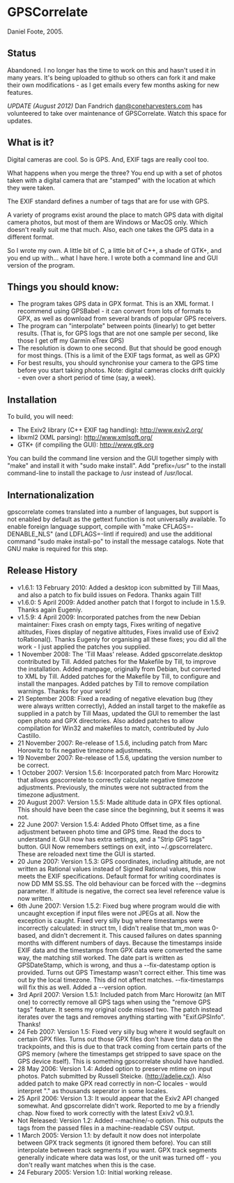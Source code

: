 # GPSCorrelate

Daniel Foote, 2005.

## Status

Abandoned. I no longer has the time to work on this and hasn't used it in many years. It's being uploaded to github so others can fork it and make their own modifications - as I get emails every few months asking for new features.

*UPDATE (August 2012)* Dan Fandrich <dan@coneharvesters.com> has
volunteered to take over maintenance of GPSCorrelate. Watch this space
for updates.

## What is it?

Digital cameras are cool. So is GPS. And, EXIF tags are really cool too.

What happens when you merge the three? You end up with a set of photos taken with a digital camera that are "stamped" with the location at which they were taken.

The EXIF standard defines a number of tags that are for use with GPS.

A variety of programs exist around the place to match GPS data with digital camera photos, but most of them are Windows or MacOS only. Which doesn't really suit me that much. Also, each one takes the GPS data in a different format.

So I wrote my own. A little bit of C, a little bit of C++, a shade of GTK+, and you end up with... what I have here. I wrote both a command line and GUI version of the program.

## Things you should know:

* The program takes GPS data in GPX format. This is an XML format. I recommend using GPSBabel - it can convert from lots of formats to GPX, as well as download from several brands of popular GPS receivers.
* The program can "interpolate" between points (linearly) to get better results. (That is, for  GPS logs that are not one sample per second, like those I get off my Garmin eTrex GPS)
* The resolution is down to one second. But that should be good enough for most things. (This is a limit of the EXIF tags format, as well as GPX)
* For best results, you should synchronise your camera to the GPS time before you start taking photos. Note: digital cameras clocks drift quickly - even over a short period of time (say, a week).

## Installation

To build, you will need:

* The Exiv2 library (C++ EXIF tag handling): http://www.exiv2.org/
* libxml2 (XML parsing): http://www.xmlsoft.org/
* GTK+ (if compiling the GUI): http://www.gtk.org

You can build the command line version and the GUI together simply with
"make" and install it with "sudo make install". Add "prefix=/usr" to the
install command-line to install the package to /usr instead of /usr/local.

## Internationalization

gpscorrelate comes translated into a number of languages, but support is not
enabled by default as the gettext function is not universally available.
To enable foreign language support, compile with
"make CFLAGS=-DENABLE_NLS" (and LDFLAGS=-lintl if required) and use the
additional command "sudo make install-po" to install the message catalogs.
Note that GNU make is required for this step.

## Release History

* v1.6.1: 13 February 2010: Added a desktop icon submitted by Till Maas, and also a patch to fix build issues on Fedora. Thanks again Till!
* v1.6.0: 5 April 2009: Added another patch that I forgot to include in 1.5.9. Thanks again Eugeniy.
* v1.5.9: 4 April 2009: Incorporated patches from the new Debian maintainer: Fixes crash on empty tags, Fixes writing of negative altitudes, Fixes display of negative altitudes, Fixes invalid use of Exiv2 toRational(). Thanks Eugeniy for organising all these fixes; you did all the work - I just applied the patches you supplied.
* 1 November 2008: The 'Till Maas' release. Added gpscorrelate.desktop contributed by Till. Added patches for the Makefile by Till, to improve the installation. Added manpage, originally from Debian, but converted to XML by Till. Added patches for the Makefile by Till, to configure and install the manpages. Added patches by Till to remove compilation warnings. Thanks for your work!
* 21 September 2008: Fixed a reading of negative elevation bug (they were always written correctly), Added an install target to the makefile as supplied in a patch by Till Maas, updated the GUI to remember the last open photo and GPX directories. Also added patches to allow compilation for Win32 and makefiles to match, contributed by Julo Castillo.
* 21 November 2007: Re-release of 1.5.6, including patch from Marc Horowitz to fix negative timezone adjustments.
* 19 November 2007: Re-release of 1.5.6, updating the version number to be correct.
* 1 October 2007: Version 1.5.6: Incorporated patch from Marc Horowitz that allows gpscorrelate to correctly calculate negative timezone adjustments. Previously, the minutes were not subtracted from the timezone adjustment.
* 20 August 2007: Version 1.5.5: Made altitude data in GPX files optional. This should have been the case since the beginning, but it seems it was not.
* 22 June 2007: Version 1.5.4: Added Photo Offset time, as a fine adjustment between photo time and GPS time. Read the docs to understand it. GUI now has extra settings, and a "Strip GPS tags" button. GUI Now remembers settings on exit, into ~/.gpscorrelaterc. These are reloaded next time the GUI is started.
* 20 June 2007: Version 1.5.3: GPS coordinates, including altitude, are not written as Rational values instead of Signed Rational values, this now meets the EXIF specifications. Default format for writing coordinates is now DD MM SS.SS. The old behaviour can be forced with the --degmins parameter. If altitude is negative, the correct sea level reference value is now written.
* 6th June 2007: Version 1.5.2: Fixed bug where program would die with uncaught exception if input files were not JPEGs at all. Now the exception is caught. Fixed very silly bug where timestamps were incorrectly calculated: in struct tm, I didn't realise that tm_mon was 0-based, and didn't decrement it. This caused failures on dates spanning months with different numbers of days. Because the timestamps inside EXIF data and the timestamps from GPX data were converted the same way, the matching still worked. The date part is written as GPSDateStamp, which is wrong, and thus a --fix-datestamp option is provided. Turns out GPS Timestamp wasn't correct either. This time was out by the local timezone. This did not affect matches. --fix-timestamps will fix this as well. Added a --version option.
* 3rd April 2007: Version 1.5.1: Included patch from Marc Horowitz (an MIT one) to correctly remove all GPS tags when using the "remove GPS tags" feature. It seems my original code missed two. The patch instead iterates over the tags and removes anything starting with "Exif.GPSInfo". Thanks!
* 24 Feb 2007: Version 1.5: Fixed very silly bug where it would segfault on certain GPX files. Turns out those GPX files don't have time data on the trackpoints, and this is due to that track coming from certain parts of the GPS memory (where the timestamps get stripped to save space on the GPS device itself). This is something gpscorrelate should have handled.
* 28 May 2006: Version 1.4: Added option to preserve mtime on input photos. Patch submitted by Russell Steicke. (http://adelie.cx/). Also added patch to make GPX read correctly in non-C locales - would interpret "." as thousands seperator in some locales.
* 25 April 2006: Version 1.3: It would appear that the Exiv2 API changed somewhat. And gpscorrelate didn't work. Reported to me by a friendly chap. Now fixed to work correctly with the latest Exiv2 v0.9.1.
* Not Released: Version 1.2: Added --machine/-o option. This outputs the tags from the passed files in a machine-readable CSV output.
* 1 March 2005: Version 1.1: by default it now does not interpolate between GPX track segments (it ignored them before). You can still interpolate between track segments if you want. GPX track segments generally indicate where data was lost, or the unit was turned off - you don't really want matches when this is the case.
* 24 Feburary 2005: Version 1.0: Initial working release.
